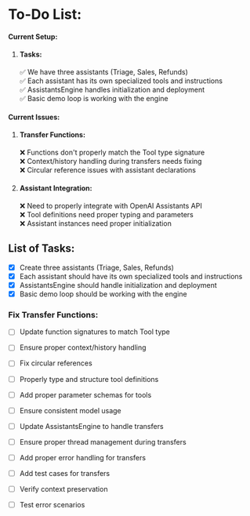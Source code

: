 # To-Do List:

#### Current Setup:

1. #### Tasks:
   ✅ We have three assistants (Triage, Sales, Refunds)  
   ✅ Each assistant has its own specialized tools and instructions  
   ✅ AssistantsEngine handles initialization and deployment  
   ✅ Basic demo loop is working with the engine


#### Current Issues:

1. #### Transfer Functions:
   ❌ Functions don't properly match the Tool type signature  
   ❌ Context/history handling during transfers needs fixing  
   ❌ Circular reference issues with assistant declarations

2. #### Assistant Integration:
   ❌ Need to properly integrate with OpenAI Assistants API  
   ❌ Tool definitions need proper typing and parameters  
   ❌ Assistant instances need proper initialization   

## List of Tasks:
- [x] Create three assistants (Triage, Sales, Refunds)
- [x] Each assistant should have its own specialized tools and instructions
- [x] AssistantsEngine should handle initialization and deployment
- [x] Basic demo loop should be working with the engine

### Fix Transfer Functions:
- [ ] Update function signatures to match Tool type
- [ ] Ensure proper context/history handling
- [ ] Fix circular references
- [ ] Properly type and structure tool definitions
- [ ] Add proper parameter schemas for tools
- [ ] Ensure consistent model usage
- [ ] Update AssistantsEngine to handle transfers
- [ ] Ensure proper thread management during transfers
- [ ] Add proper error handling for transfers
- [ ] Add test cases for transfers
- [ ] Verify context preservation
- [ ] Test error scenarios

